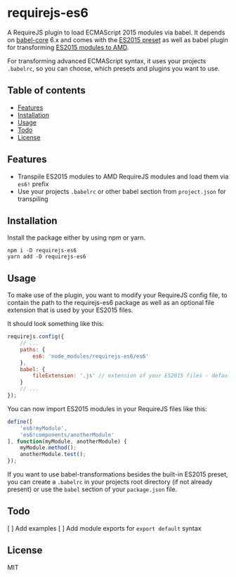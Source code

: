 # requirejs-es6
A RequireJS plugin to load ECMAScript 2015 modules via babel. It depends on [babel-core](https://github.com/babel/babel/tree/master/packages/babel-core) 6.x
and comes with the [ES2015 preset](https://github.com/babel/babel/tree/master/packages/babel-preset-es2015)
as well as babel plugin for transforming [ES2015 modules to AMD](https://github.com/babel/babel/tree/master/packages/babel-plugin-transform-es2015-modules-amd).

For transforming advanced ECMAScript syntax, it uses your projects `.babelrc`, so you can
choose, which presets and plugins you want to use.

## Table of contents
* [Features](#features)
* [Installation](#installation)
* [Usage](#usage)
* [Todo](#todo)
* [License](#license)

## Features

- Transpile ES2015 modules to AMD RequireJS modules and load them via `es6!` prefix
- Use your projects `.babelrc` or other babel section from `project.json` for transpiling

## Installation
Install the package either by using npm or yarn.

```
npm i -D requirejs-es6
yarn add -D requirejs-es6
```

## Usage
To make use of the plugin, you want to modify your RequireJS config file, to contain the path
to the requirejs-es6 package as well as an optional file extension that is used by your ES2015 files.

It should look something like this:
```javascript
requirejs.config({
    // ...
    paths: {
        es6: 'node_modules/requirejs-es6/es6'
    },
    babel: {
        fileExtension: '.js' // extension of your ES2015 files - defaults to .js
    }
    // ...
});
```

You can now import ES2015 modules in your RequireJS files like this:

```javascript
define([
    'es6!myModule',
    'es6!components/anotherModule'
], function(myModule, anotherModule) {
    myModule.method();
    anotherModule.test();
});
```

If you want to use babel-transformations besides the built-in ES2015 preset, you can create a `.babelrc`
in your projects root directory (if not already present) or use the `babel` section of your `package.json` file.

## Todo
[ ] Add examples
[ ] Add module exports for `export default` syntax 

## License
MIT